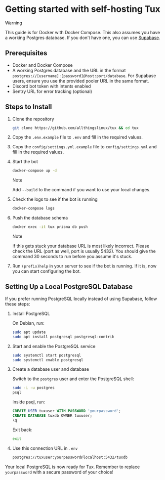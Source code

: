 # Getting started with self-hosting Tux

> [!WARNING]
> This guide is for Docker with Docker Compose. This also assumes you have a working Postgres database. If you don't have one, you can use [Supabase](https://supabase.io/).

## Prerequisites

- Docker and Docker Compose
- A working Postgres database and the URL in the format `postgres://[username]:[password]@host:port/database`. For Supabase users, ensure you use the provided pooler URL in the same format.
- Discord bot token with intents enabled
- Sentry URL for error tracking (optional)

## Steps to Install

1. Clone the repository

    ```bash
    git clone https://github.com/allthingslinux/tux && cd tux
    ```

2. Copy the `.env.example` file to `.env` and fill in the required values.

3. Copy the `config/settings.yml.example` file to `config/settings.yml` and fill in the required values.

4. Start the bot

    ```bash
    docker-compose up -d
    ```

    > [!NOTE]
    > Add `--build` to the command if you want to use your local changes.

5. Check the logs to see if the bot is running

    ```bash
    docker-compose logs
    ```

6. Push the database schema

    ```bash
    docker exec -it tux prisma db push
    ```

    > [!NOTE]
    > If this gets stuck your database URL is most likely incorrect. Please check the URL (port as well, port is usually 5432). You should give the command 30 seconds to run before you assume it's stuck.

7. Run `(prefix)help` in your server to see if the bot is running. If it is, now you can start configuring the bot.

## Setting Up a Local PostgreSQL Database

If you prefer running PostgreSQL locally instead of using Supabase, follow these steps:

1. Install PostgreSQL

   On Debian, run:

   ```bash
   sudo apt update
   sudo apt install postgresql postgresql-contrib
   ```

2. Start and enable the PostgreSQL service

   ```bash
   sudo systemctl start postgresql
   sudo systemctl enable postgresql
   ```

3. Create a database user and database

   Switch to the `postgres` user and enter the PostgreSQL shell:

   ```bash
   sudo -i -u postgres
   psql
   ```

   Inside psql, run:

   ```sql
   CREATE USER tuxuser WITH PASSWORD 'yourpassword';
   CREATE DATABASE tuxdb OWNER tuxuser;
   \q
   ```

   Exit back:

   ```bash
   exit
   ```

4. Use this connection URL in `.env`

   ```bash
   postgres://tuxuser:yourpassword@localhost:5432/tuxdb
   ```

Your local PostgreSQL is now ready for Tux. Remember to replace `yourpassword` with a secure password of your choice!
